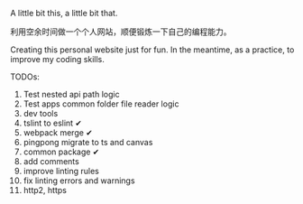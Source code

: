 A little bit this, a little bit that.

利用空余时间做一个个人网站，顺便锻炼一下自己的编程能力。

Creating this personal website just for fun. In the meantime, as a practice, to improve my coding skills.

TODOs:
  1. Test nested api path logic
  2. Test apps common folder file reader logic
  3. dev tools
  4. tslint to eslint ✔
  5. webpack merge ✔
  6. pingpong migrate to ts and canvas
  7. common package ✔
  8. add comments
  9. improve linting rules
  10. fix linting errors and warnings
  11. http2, https